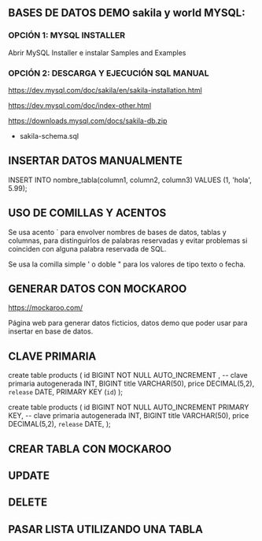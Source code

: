 
## BASES DE DATOS DEMO sakila y world MYSQL:



### OPCIÓN 1: MYSQL INSTALLER

Abrir MySQL Installer e instalar Samples and Examples

### OPCIÓN 2: DESCARGA Y EJECUCIÓN SQL MANUAL

https://dev.mysql.com/doc/sakila/en/sakila-installation.html

https://dev.mysql.com/doc/index-other.html

https://downloads.mysql.com/docs/sakila-db.zip

* sakila-schema.sql



## INSERTAR DATOS MANUALMENTE

INSERT INTO nombre_tabla(column1, column2, column3) VALUES (1, 'hola', 5.99);


## USO DE COMILLAS Y ACENTOS

Se usa acento ` para envolver nombres de bases de datos, tablas y columnas, para distinguirlos de palabras reservadas y evitar problemas si coinciden con alguna palabra reservada de SQL.

Se usa la comilla simple ' o doble " para los valores de tipo texto o fecha.

## GENERAR DATOS CON MOCKAROO

https://mockaroo.com/

Página web para generar datos ficticios, datos demo que poder usar para insertar en base de datos.


## CLAVE PRIMARIA 

create table products (
	id BIGINT NOT NULL AUTO_INCREMENT , -- clave primaria autogenerada INT, BIGINT
	title VARCHAR(50),
	price DECIMAL(5,2),
	`release` DATE,
    PRIMARY KEY (`id`)
);

create table products (
	id BIGINT NOT NULL AUTO_INCREMENT PRIMARY KEY, -- clave primaria autogenerada INT, BIGINT
	title VARCHAR(50),
	price DECIMAL(5,2),
	`release` DATE,
);

## CREAR TABLA CON MOCKAROO

## UPDATE

## DELETE

## PASAR LISTA UTILIZANDO UNA TABLA 